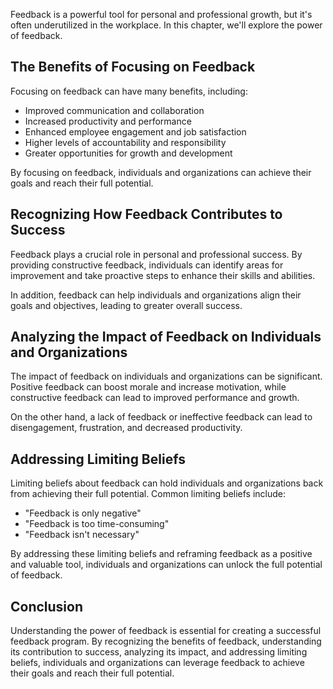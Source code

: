 
Feedback is a powerful tool for personal and professional growth, but it's often underutilized in the workplace. In this chapter, we'll explore the power of feedback.

The Benefits of Focusing on Feedback
------------------------------------

Focusing on feedback can have many benefits, including:

* Improved communication and collaboration
* Increased productivity and performance
* Enhanced employee engagement and job satisfaction
* Higher levels of accountability and responsibility
* Greater opportunities for growth and development

By focusing on feedback, individuals and organizations can achieve their goals and reach their full potential.

Recognizing How Feedback Contributes to Success
-----------------------------------------------

Feedback plays a crucial role in personal and professional success. By providing constructive feedback, individuals can identify areas for improvement and take proactive steps to enhance their skills and abilities.

In addition, feedback can help individuals and organizations align their goals and objectives, leading to greater overall success.

Analyzing the Impact of Feedback on Individuals and Organizations
-----------------------------------------------------------------

The impact of feedback on individuals and organizations can be significant. Positive feedback can boost morale and increase motivation, while constructive feedback can lead to improved performance and growth.

On the other hand, a lack of feedback or ineffective feedback can lead to disengagement, frustration, and decreased productivity.

Addressing Limiting Beliefs
---------------------------

Limiting beliefs about feedback can hold individuals and organizations back from achieving their full potential. Common limiting beliefs include:

* "Feedback is only negative"
* "Feedback is too time-consuming"
* "Feedback isn't necessary"

By addressing these limiting beliefs and reframing feedback as a positive and valuable tool, individuals and organizations can unlock the full potential of feedback.

Conclusion
----------

Understanding the power of feedback is essential for creating a successful feedback program. By recognizing the benefits of feedback, understanding its contribution to success, analyzing its impact, and addressing limiting beliefs, individuals and organizations can leverage feedback to achieve their goals and reach their full potential.
